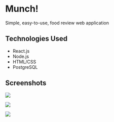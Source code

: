 # Munch!
Simple, easy-to-use, food review web application

## Technologies Used
- React.js
- Node.js
- HTML/CSS
- PostgreSQL

## Screenshots
![](https://firebasestorage.googleapis.com/v0/b/munch-41699.appspot.com/o/github%2F1.PNG?alt=media&token=4f1bb2da-0884-4a54-9d1a-ca4f6a7dae39)

![](https://firebasestorage.googleapis.com/v0/b/munch-41699.appspot.com/o/github%2F2.PNG?alt=media&token=d36610b9-b216-4430-a698-89e521e4ffea)

![](https://firebasestorage.googleapis.com/v0/b/munch-41699.appspot.com/o/github%2F3.PNG?alt=media&token=ca319d75-2371-4b29-a31a-4890aada1f0a)
